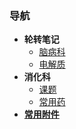 ### 导航
- **轮转笔记**
	- [脑病科](/docs/脑病科.md) 
	- [电解质](/docs/电解质.md)
- **消化科**
	- [课题](/docs/课题.md)
	- [常用药](/docs/消化科常用药.md)
- **[常用附件](/docs/常用附件.md)**


